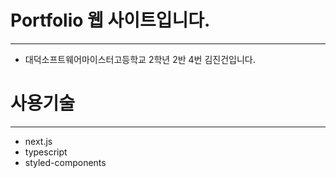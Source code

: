 # Portfolio 웹 사이트입니다.

---

- 대덕소프트웨어마이스터고등학교 2학년 2반 4번 김진건입니다.

# 사용기술

---

- next.js
- typescript
- styled-components

